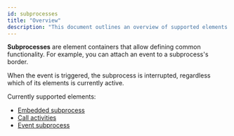 ```yaml
---
id: subprocesses
title: "Overview"
description: "This document outlines an overview of supported elements."
---
```


**Subprocesses** are element containers that allow defining common functionality. For example, you can attach an event to a subprocess's border.

When the event is triggered, the subprocess is interrupted, regardless which of its elements is currently active.

Currently supported elements:

- [Embedded subprocess](embedded-subprocesses/embedded-subprocesses.md)
- [Call activities](call-activities/call-activities.md)
- [Event subprocess](event-subprocesses/event-subprocesses.md)
